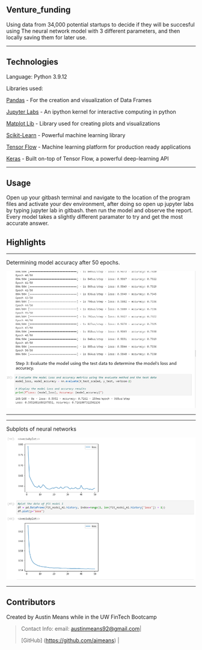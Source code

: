 ## Venture_funding
Using data from 34,000 potential startups to decide if they will be succesful using The neural network model with 3 different parameters, and then locally saving them for later use. 

---

## Technologies

Language: Python 3.9.12

Libraries used:

[Pandas](https://pandas.pydata.org/pandas-docs/stable/index.html) - For the creation and visualization of Data Frames

[Jupyter Labs](https://jupyter.org/) - An ipython kernel for interactive computing in python

[Matplot Lib](https://matplotlib.org/) - Library used for creating plots and visualizations

[Scikit-Learn](https://scikit-learn.org/0.18/auto_examples/svm/plot_iris.html) - Powerful machine learning library

[Tensor Flow](https://www.tensorflow.org/) - Machine learning platform for production ready applications

[Keras](https://keras.io/about/) - Built on-top of Tensor Flow, a powerful deep-learning API


---

## Usage

Open up your gitbash terminal and navigate to the location of the program files and activate your dev environment, after doing so open up jupyter labs by typing jupyter lab in gitbash. then run the model and observe the report. Every model takes a slightly different paramater to try and get the most accurate answer.

## Highlights
--- 
Determining model accuracy after 50 epochs.

!['Model accuracy'](README-images/model_accuracy.png)

---

---
Subplots of neural networks

!['subplots'](README-images/subplots.png)

---

## Contributors

Created by Austin Means while in the UW FinTech Bootcamp
> Contact Info:
> email: austinmeans92@gmail.com|
> 
> [GitHub] (https://github.com/aimeans) |